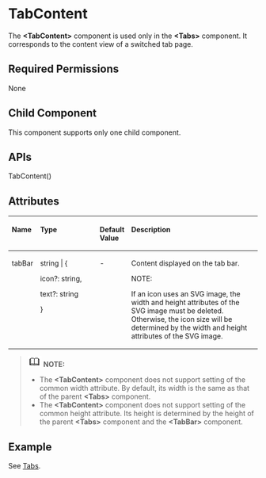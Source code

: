 # TabContent<a name="EN-US_TOPIC_0000001119929128"></a>

The  **<TabContent\>**  component is used only in the  **<Tabs\>**  component. It corresponds to the content view of a switched tab page.

## Required Permissions<a name="section988262631714"></a>

None

## Child Component<a name="section5989144051714"></a>

This component supports only one child component.

## APIs<a name="section97451749121712"></a>

TabContent\(\)

## Attributes<a name="section1738516911810"></a>

<a name="table1854mcpsimp"></a>
<table><thead align="left"><tr id="row1861mcpsimp"><th class="cellrowborder" valign="top" width="8.84%" id="mcps1.1.5.1.1"><p id="p1863mcpsimp"><a name="p1863mcpsimp"></a><a name="p1863mcpsimp"></a>Name</p>
</th>
<th class="cellrowborder" valign="top" width="24.82%" id="mcps1.1.5.1.2"><p id="p1865mcpsimp"><a name="p1865mcpsimp"></a><a name="p1865mcpsimp"></a>Type</p>
</th>
<th class="cellrowborder" valign="top" width="11.88%" id="mcps1.1.5.1.3"><p id="p1867mcpsimp"><a name="p1867mcpsimp"></a><a name="p1867mcpsimp"></a>Default Value</p>
</th>
<th class="cellrowborder" valign="top" width="54.459999999999994%" id="mcps1.1.5.1.4"><p id="p1869mcpsimp"><a name="p1869mcpsimp"></a><a name="p1869mcpsimp"></a>Description</p>
</th>
</tr>
</thead>
<tbody><tr id="row1870mcpsimp"><td class="cellrowborder" valign="top" width="8.84%" headers="mcps1.1.5.1.1 "><p id="p10682mcpsimp"><a name="p10682mcpsimp"></a><a name="p10682mcpsimp"></a>tabBar</p>
</td>
<td class="cellrowborder" valign="top" width="24.82%" headers="mcps1.1.5.1.2 "><p id="p183331827143515"><a name="p183331827143515"></a><a name="p183331827143515"></a>string | {</p>
<p id="p6774182313515"><a name="p6774182313515"></a><a name="p6774182313515"></a>icon?: string,</p>
<p id="p7318830153513"><a name="p7318830153513"></a><a name="p7318830153513"></a>text?: string</p>
<p id="p10684mcpsimp"><a name="p10684mcpsimp"></a><a name="p10684mcpsimp"></a>}</p>
</td>
<td class="cellrowborder" valign="top" width="11.88%" headers="mcps1.1.5.1.3 "><p id="p10686mcpsimp"><a name="p10686mcpsimp"></a><a name="p10686mcpsimp"></a>-</p>
</td>
<td class="cellrowborder" valign="top" width="54.459999999999994%" headers="mcps1.1.5.1.4 "><p id="p10688mcpsimp"><a name="p10688mcpsimp"></a><a name="p10688mcpsimp"></a>Content displayed on the tab bar.</p>
<div class="note" id="note66251557181812"><a name="note66251557181812"></a><a name="note66251557181812"></a><span class="notetitle"> NOTE: </span><div class="notebody"><p id="p6625125761813"><a name="p6625125761813"></a><a name="p6625125761813"></a>If an icon uses an SVG image, the width and height attributes of the SVG image must be deleted. Otherwise, the icon size will be determined by the width and height attributes of the SVG image.</p>
</div></div>
</td>
</tr>
</tbody>
</table>

>![](../../public_sys-resources/icon-note.gif) **NOTE:** 
>-   The  **<TabContent\>**  component does not support setting of the common width attribute. By default, its width is the same as that of the parent  **<Tabs\>**  component.
>-   The  **<TabContent\>**  component does not support setting of the common height attribute. Its height is determined by the height of the parent  **<Tabs\>**  component and the  **<TabBar\>**  component.

## Example<a name="section1131255321814"></a>

See  [Tabs](ts-container-tabs.md#section1131255321814).

